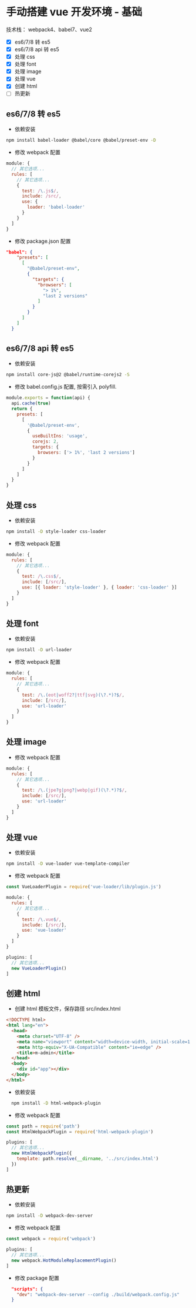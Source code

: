 # 手动搭建 vue 开发环境 - 基础

技术栈： webpack4、babel7、vue2

- [x] es6/7/8 转 es5
- [x] es6/7/8 api 转 es5
- [x] 处理 css
- [x] 处理 font
- [x] 处理 image
- [x] 处理 vue
- [x] 创建 html
- [ ] 热更新

## es6/7/8 转 es5

- 依赖安装

```sh
npm install babel-loader @babel/core @babel/preset-env -D
```

- 修改 webpack 配置

```js
module: {
  // 其它选项...
  rules: [
    // 其它选项...
    {
      test: /\.js$/,
      include: /src/,
      use: {
        loader: 'babel-loader'
      }
    }
  ]
}
```

- 修改 package.json 配置

```json
"babel": {
    "presets": [
      [
        "@babel/preset-env",
        {
          "targets": {
            "browsers": [
              "> 1%",
              "last 2 versions"
            ]
          }
        }
      ]
    ]
  }
```

## es6/7/8 api 转 es5

- 依赖安装

```sh
npm install core-js@2 @babel/runtime-corejs2 -S
```

- 修改 babel.config.js 配置, 按需引入 polyfill.

```js
module.exports = function(api) {
  api.cache(true)
  return {
    presets: [
      [
        '@babel/preset-env',
        {
          useBuiltIns: 'usage',
          corejs: 2,
          targets: {
            browsers: ['> 1%', 'last 2 versions']
          }
        }
      ]
    ]
  }
}
```

## 处理 css

- 依赖安装

```sh
npm install -D style-loader css-loader
```

- 修改 webpack 配置

```js
module: {
  rules: [
    // 其它选项...
    {
      test: /\.css$/,
      include: [/src/],
      use: [{ loader: 'style-loader' }, { loader: 'css-loader' }]
    }
  ]
}
```

## 处理 font

- 依赖安装

```sh
npm install -D url-loader
```

- 修改 webpack 配置

```js
module: {
  rules: [
    // 其它选项...
    {
      test: /\.(eot|woff2?|ttf|svg)(\?.*)?$/,
      include: [/src/],
      use: 'url-loader'
    }
  ]
}
```

## 处理 image

- 修改 webpack 配置

```js
module: {
  rules: [
    // 其它选项...
    {
      test: /\.(jpe?g|png?|webp|gif)(\?.*)?$/,
      include: [/src/],
      use: 'url-loader'
    }
  ]
}
```

## 处理 vue

- 依赖安装

```sh
npm install -D vue-loader vue-template-compiler
```

- 修改 webpack 配置

```js
const VueLoaderPlugin = require('vue-loader/lib/plugin.js')

module: {
  rules: [
    // 其它选项...
    {
      test: /\.vue$/,
      include: [/src/],
      use: 'vue-loader'
    }
  ]
}

plugins: [
  // 其它选项...
  new VueLoaderPlugin()
]
```

## 创建 html

- 创建 html 模板文件，保存路径 src/index.html

```html
<!DOCTYPE html>
<html lang="en">
  <head>
    <meta charset="UTF-8" />
    <meta name="viewport" content="width=device-width, initial-scale=1.0" />
    <meta http-equiv="X-UA-Compatible" content="ie=edge" />
    <title>m-admin</title>
  </head>
  <body>
    <div id="app"></div>
  </body>
</html>
```

- 依赖安装

```sh
  npm install -D html-webpack-plugin
```

- 修改 webpack 配置

```js
const path = require('path')
const HtmlWebpackPlugin = require('html-webpack-plugin')

plugins: [
  // 其它选项...
  new HtmlWebpackPlugin({
    template: path.resolve(__dirname, '../src/index.html')
  })
]
```

## 热更新

- 依赖安装

```sh
npm install -D webpack-dev-server
```

- 修改 webpack 配置

```js
const webpack = require('webpack')

plugins: [
  // 其它选项...
  new webpack.HotModuleReplacementPlugin()
]
```

- 修改 package 配置

```json
  "scripts": {
    "dev": "webpack-dev-server --config ./build/webpack.config.js"
  }
```
